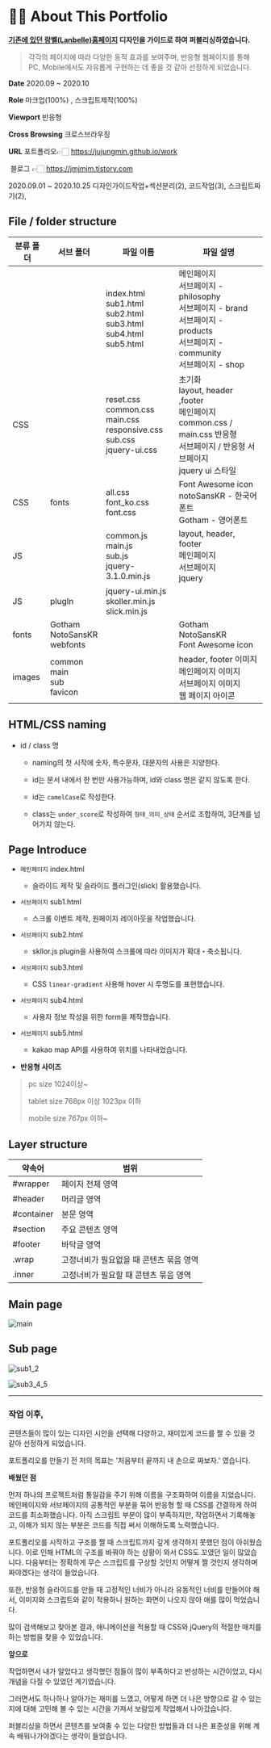 # 💁🏻 About This Portfolio



**[기존에 있던 랑벨(Lanbelle)홈페이지](http://en.lanbelle.com/?forced_lang=en) 디자인을 가이드로 하여 퍼블리싱하였습니다.**



>각각의 페이지에 따라 다양한 동적 효과를 보여주며,
>반응형 웹페이지를 통해 PC, Mobile에서도 자유롭게 구현하는 데 좋을 것 같아 선정하게 되었습니다.



**Date**								2020.09 ~ 2020.10

**Role**			 					마크업(100%) , 스크립트제작(100%)

**Viewport**						반응형

**Cross Browsing**			크로스브라우징

**URL**								  포트폴리오👉🏻	https://jujungmin.github.io/work

​									  	블로그	  👉🏻	https://jmjmjm.tistory.com



2020.09.01 ~ 2020.10.25 디자인가이드작업+섹션분리(2), 코드작업(3), 스크립트짜기(2),



## File / folder structure

| 분류 폴더 | 서브 폴더                              | 파일 이름                                                    | 파일 설명                                                    |
| --------- | -------------------------------------- | ------------------------------------------------------------ | ------------------------------------------------------------ |
|           |                                        | index.html<br />sub1.html<br />sub2.html<br />sub3.html<br />sub4.html<br />sub5.html | 메인페이지<br />서브페이지 - philosophy<br />서브페이지 - brand<br />서브페이지 - products<br />서브페이지 - community<br />서브페이지 - shop |
| CSS       |                                        | reset.css<br />common.css<br />main.css<br />responsive.css<br />sub.css<br />jquery-ui.css | 초기화<br />layout, header ,footer <br />메인페이지<br />common.css / main.css 반응형<br />서브페이지 / 반응형 서브페이지<br />jquery ui 스타일 |
| CSS       | fonts                                  | all.css<br />font_ko.css<br />font.css                       | Font Awesome icon<br />notoSansKR - 한국어폰트<br />Gotham - 영어폰트 |
| JS        |                                        | common.js<br />main.js<br />sub.js<br />jquery-3.1.0.min.js  | layout, header, footer<br />메인페이지<br />서브페이지<br />jquery |
| JS        | plugIn                                 | jquery-ui.min.js<br />skoller.min.js<br />slick.min.js       |                                                              |
| fonts     | Gotham<br />NotoSansKR<br />webfonts   |                                                              | Gotham<br />NotoSansKR<br />Font Awesome icon                |
| images    | common<br />main<br />sub<br />favicon |                                                              | header, footer 이미지<br />메인페이지 이미지<br />서브페이지 이미지<br />웹 페이지 아이콘 |





## HTML/CSS naming

- id / class 명

  - naming의 첫 시작에 숫자, 특수문자, 대문자의 사용은 지양한다.
  - id는 문서 내에서 한 번만 사용가능하며, id와 class 명은 같지 않도록 한다.
  - id는 `camelCase`로 작성한다.

  - class는 `under_score`로 작성하여 `형태_의미_상태` 순서로 조합하여, 3단계를 넘어가지 않는다.






## Page Introduce

- `메인페이지` index.html
  - 슬라이드 제작 및 슬라이드 플러그인(slick) 활용했습니다.

- `서브페이지` sub1.html
  - 스크롤 이벤트 제작, 원페이지 레이아웃을 작업했습니다.

- `서브페이지` sub2.html
  - skllor.js plugin을 사용하여 스크롤에 따라 이미지가 확대・축소됩니다.

- `서브페이지` sub3.html
  - CSS `linear-gradient` 사용해 hover 시 투명도를 표현했습니다.

- `서브페이지` sub4.html 
  - 사용자 정보 작성을 위한 form을 제작했습니다.

- `서브페이지` sub5.html
  - kakao map API를 사용하여 위치를 나타내었습니다.



- **반응형 사이즈**

> pc size 1024이상~
>
> tablet size 768px 이상 1023px 이하
>
> mobile size 767px 이하~





## Layer structure

| 약속어     | 범위                                    |
| ---------- | --------------------------------------- |
| #wrapper   | 페이지 전체 영역                        |
| #header    | 머리글 영역                             |
| #container | 본문 영역                               |
| #section   | 주요 콘텐츠 영역                        |
| #footer    | 바닥글 영역                             |
| .wrap      | 고정너비가 필요없을 때 콘텐츠 묶음 영역 |
| .inner     | 고정너비가 필요할 때 콘텐츠 묶음 영역   |







## Main page

![main](/Users/jungmin/Desktop/main.png)







## Sub page

![sub1_2](/Users/jungmin/Desktop/sub1_2.jpg)



![sub3_4_5](/Users/jungmin/Desktop/sub3_4_5.jpg)







---



### 작업 이후,

콘텐츠들이 많이 있는 디자인 시안을 선택해 다양하고, 재미있게 코드를 짤 수 있을 것 같아 선정하게 되었습니다.

포트폴리오를 만들기 전 저의 목표는 '처음부터 끝까지 내 손으로 짜보자.' 였습니다.

**배웠던 점**

먼저 하나의 프로젝트처럼 통일감을 주기 위해 이름을 구조화하여 이름을 지었습니다.
메인페이지와 서브페이지의 공통적인 부분을 묶어 반응형 할 때 CSS를 간결하게 하여 코드를 최소화했습니다.
아직 스크립트 부분이 많이 부족하지만, 작업하면서 기록해놓고, 이해가 되지 않는 부분은 코드를 직접 써서 이해하도록 노력했습니다.

포트폴리오를 시작하고 구조를 짤 때 스크립트까지 깊게 생각하지 못했던 점이 아쉬웠습니다. 이로 인해 HTML의 구조를 바꿔야 하는 상황이 와서 CSS도 꼬였던 일이 많았습니다.
다음부터는 정확하게 무슨 스크립트를 구상할 것인지 어떻게 짤 것인지 생각하며 짜야겠다는 생각이 들었습니다.

또한, 반응형 슬라이드를 만들 때 고정적인 너비가 아니라 유동적인 너비를 만들어야 해서, 이미지와 스크립트와 같이 적용하니 원하는 화면이 나오지 않아 애를 많이 먹었습니다.

많이 검색해보고 찾아본 결과, 애니메이션을 적용할 때 CSS와 jQuery의 적절한 매치를 하는 방법을 찾을 수 있었습니다.

**앞으로**

작업하면서 내가 알았다고 생각했던 점들이 많이 부족하다고 반성하는 시간이었고, 다시 개념을 다질 수 있었던 계기였습니다.

그러면서도 하나하나 알아가는 재미를 느꼈고, 어떻게 하면 더 나은 방향으로 갈 수 있는지에 대해 고민해 볼 수 있는 시간을 가져서 보람있게 작업해서 나아갔습니다.

퍼블리싱을 하면서 콘텐츠를 보여줄 수 있는 다양한 방법들과 더 나은 표준성을 위해 계속 배워나가야겠다는 생각이 들었습니다.





